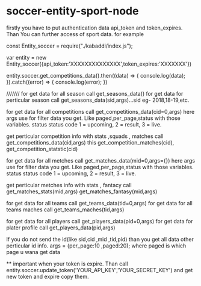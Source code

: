 # soccer-entity-sport-node

firstly you have to put authentication data api_token and token_expires. Than You can further access of sport data. for example

const Entity_soccer = require("./kabaddi/index.js");

var entity = new Entity_soccer({api_token:'XXXXXXXXXXXXXX',token_expires:'XXXXXXX'})

entity.soccer.get_competitions_data().then((data) => { console.log(data); }).catch((error) => { console.log(error); })

///////
for get data for all season call get_seasons_data()
for get data for perticular season call get_seasons_data(sid,args)...sid eg- 2018,18-19,etc.

for get data for all competitions call get_competitions_data(cid=0,args) here args use for filter data you get. Like paged,per_page,status with those variables. status status code 1 = upcoming, 2 = result, 3 = live.

get perticular competition info with stats ,squads , matches call get_competitions_data(cid,args) this get_competition_matches(cid), get_competition_statstic(cid)

for get data for all metches call get_matches_data(mid=0,args={}) here args use for filter data you get. Like paged,per_page,status with those variables. status status code 1 = upcoming, 2 = result, 3 = live.

get perticular metches info with stats , fantacy call get_matches_stats(mid,args) get_matches_fantasy(mid,args)

for get data for all teams call get_teams_data(tid=0,args) for get data for all teams maches call get_teams_maches(tid,args)

for get data for all players call get_players_data(pid=0,args) for get data for plater profile call get_players_data(pid,args)

If you do not send the id(like sid,cid ,mid ,tid,pid) than you get all data other perticular id info. args = {per_page:10 ,paged:20); where paged is which page u wana get data

** important when your token is expire. Than call entity.soccer.update_token('YOUR_API_KEY','YOUR_SECRET_KEY') and get new token and expire copy them.
